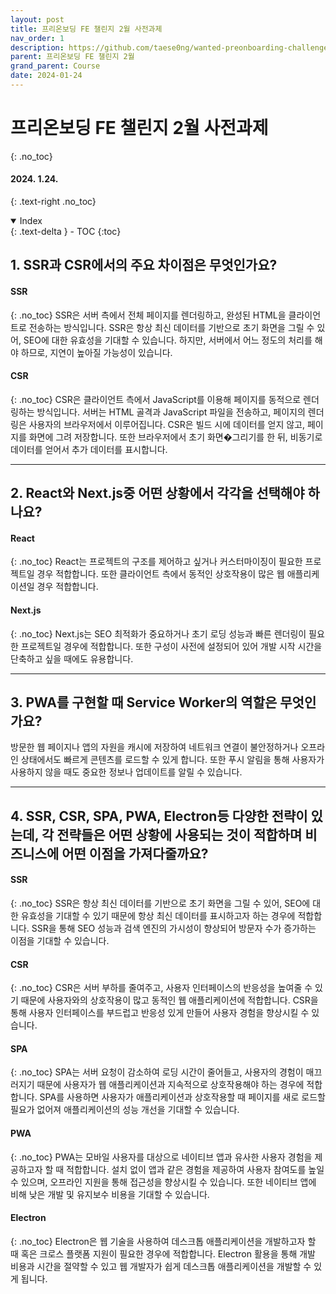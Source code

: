 ```yaml
---
layout: post
title: 프리온보딩 FE 챌린지 2월 사전과제
nav_order: 1
description: https://github.com/taese0ng/wanted-preonboarding-challenge-frontend
parent: 프리온보딩 FE 챌린지 2월
grand_parent: Course
date: 2024-01-24
---
```


# 프리온보딩 FE 챌린지 2월 사전과제  
{: .no_toc}
#### 2024. 1.24.
{: .text-right .no_toc}

<details open markdown="block">
  <summary>
    Index
  </summary>
  {: .text-delta }
- TOC
{:toc}
</details>


## 1. SSR과 CSR에서의 주요 차이점은 무엇인가요?

#### SSR
{: .no_toc}
SSR은 서버 측에서 전체 페이지를 렌더링하고, 완성된 HTML을 클라이언트로 전송하는 방식입니다. SSR은 항상 최신 데이터를 기반으로 초기 화면을 그릴 수 있어, SEO에 대한 유효성을 기대할 수 있습니다. 하지만, 서버에서 어느 정도의 처리를 해야 하므로, 지연이 높아질 가능성이 있습니다.

#### CSR
{: .no_toc}
CSR은 클라이언트 측에서 JavaScript를 이용해 페이지를 동적으로 렌더링하는 방식입니다. 서버는 HTML 골격과 JavaScript 파일을 전송하고, 페이지의 렌더링은 사용자의 브라우저에서 이루어집니다. CSR은 빌드 시에 데이터를 얻지 않고, 페이지를 화면에 그려 저장합니다. 또한 브라우저에서 초기 화면�그리기를 한 뒤, 비동기로 데이터를 얻어서 추가 데이터를 표시합니다.

---

## 2. React와 Next.js중 어떤 상황에서 각각을 선택해야 하나요?

#### React
{: .no_toc}
React는 프로젝트의 구조를 제어하고 싶거나 커스터마이징이 필요한 프로젝트일 경우 적합합니다. 또한 클라이언트 측에서 동적인 상호작용이 많은 웹 애플리케이션일 경우 적합합니다.

#### Next.js
{: .no_toc}
Next.js는 SEO 최적화가 중요하거나 초기 로딩 성능과 빠른 렌더링이 필요한 프로젝트일 경우에 적합합니다. 또한 구성이 사전에 설정되어 있어 개발 시작 시간을 단축하고 싶을 때에도 유용합니다.

---

## 3. PWA를 구현할 때 Service Worker의 역할은 무엇인가요?

방문한 웹 페이지나 앱의 자원을 캐시에 저장하여 네트워크 연결이 불안정하거나 오프라인 상태에서도 빠르게 콘텐츠를 로드할 수 있게 합니다. 또한 푸시 알림을 통해 사용자가 사용하지 않을 때도 중요한 정보나 업데이트를 알릴 수 있습니다.

---

## 4. SSR, CSR, SPA, PWA, Electron등 다양한 전략이 있는데, 각 전략들은 어떤 상황에 사용되는 것이 적합하며 비즈니스에 어떤 이점을 가져다줄까요?

#### SSR
{: .no_toc}
SSR은 항상 최신 데이터를 기반으로 초기 화면을 그릴 수 있어, SEO에 대한 유효성을 기대할 수 있기 때문에 항상 최신 데이터를 표시하고자 하는 경우에 적합합니다. SSR을 통해 SEO 성능과 검색 엔진의 가시성이 향상되어 방문자 수가 증가하는 이점을 기대할 수 있습니다.

#### CSR
{: .no_toc}
CSR은 서버 부하를 줄여주고, 사용자 인터페이스의 반응성을 높여줄 수 있기 때문에 사용자와의 상호작용이 많고 동적인 웹 애플리케이션에 적합합니다. CSR을 통해 사용자 인터페이스를 부드럽고 반응성 있게 만들어 사용자 경험을 향상시킬 수 있습니다.

#### SPA
{: .no_toc}
SPA는 서버 요청이 감소하여 로딩 시간이 줄어들고, 사용자의 경험이 매끄러지기 때문에 사용자가 웹 애플리케이션과 지속적으로 상호작용해야 하는 경우에 적합합니다. SPA를 사용하면 사용자가 애플리케이션과 상호작용할 때 페이지를 새로 로드할 필요가 없어져 애플리케이션의 성능 개선을 기대할 수 있습니다.

#### PWA
{: .no_toc}
PWA는 모바일 사용자를 대상으로 네이티브 앱과 유사한 사용자 경험을 제공하고자 할 때 적합합니다. 설치 없이 앱과 같은 경험을 제공하여 사용자 참여도를 높일 수 있으며, 오프라인 지원을 통해 접근성을 향상시킬 수 있습니다. 또한 네이티브 앱에 비해 낮은 개발 및 유지보수 비용을 기대할 수 있습니다.

#### Electron
{: .no_toc}
Electron은 웹 기술을 사용하여 데스크톱 애플리케이션을 개발하고자 할 때 혹은 크로스 플랫폼 지원이 필요한 경우에 적합합니다. Electron 활용을 통해 개발 비용과 시간을 절약할 수 있고 웹 개발자가 쉽게 데스크톱 애플리케이션을 개발할 수 있게 됩니다.
